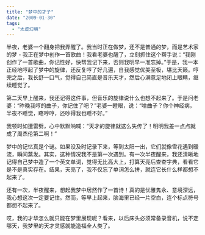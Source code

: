 ```yaml
---
title: "梦中的才子"
date: "2009-01-30"
tags: 
  - "太虚幻境"
---
```


半夜，老婆一个翻身把我弄醒了。我当时正在做梦，还不是普通的梦，而是艺术家的梦 - 我正在梦中创作一首歌曲！我看老婆也醒了，立刻抓住这个帮手说：“我刚创作了一首歌曲，你记性好，快帮我记下来，否则我明早一准忘掉。”于是，我一本正经地哼起了梦中的旋律，还反复哼了好几遍，自我感觉优美至极，堪比天籁。哼完之后，我长舒一口气，觉得自己简直是音乐天才，然后心满意足地闭上眼睛，继续睡觉了。

第二天早上醒来，我还记得这件事，但音乐的旋律说什么也想不起来了。于是问老婆：“昨晚我哼的曲子，你记住了吧？”老婆一瞪眼，说：“啥曲子？你个神经病，半夜不睡觉，瞎哼哼，还吵得我也睡不好。”

我顿时如遭雷劈，心中默默呐喊：“天才的旋律就这么失传了！明明我差一点点就成了周杰伦第二啊！”

梦中的记忆真是个谜。如果没及时记录下来，等到太阳一出，它们就像雪花遇到暖流，瞬间蒸发。其实，这种情况我不是第一次遇到。有一次半夜醒来，我还清晰地记得自己梦中造了一个英文单词，觉得无比高大上，打算天亮后查查字典，看看它是不是真实存在。结果，天亮了，我不仅忘了单词怎么拼，就连它长什么样都想不起来了。

还有一次，半夜醒来，想起我梦中居然作了一首诗！真的是优雅隽永、意境深远，我心想这次一定要记住。然而，等早上起来，脑海里已经一片空白，连个标点符号都想不起来了。

哎，我的才华怎么就只能在梦里展现呢？看来，以后床头必须常备录音机，说不定哪天，我梦里的天才灵感就能造福全人类了。

